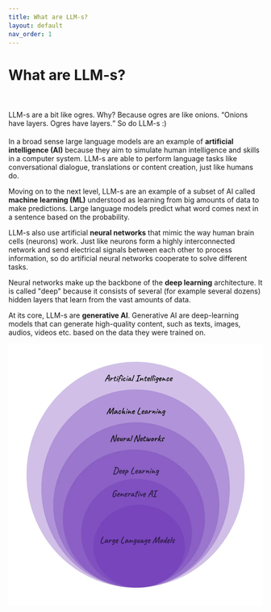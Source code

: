 ```yaml
---
title: What are LLM-s?
layout: default
nav_order: 1
---
```


# What are LLM-s?

<p style= "padding: 35px 0px 5px"> LLM-s are a bit like ogres. Why? Because ogres are like onions. <q>Onions have layers. Ogres have layers.</q> So do LLM-s :)</p>

In a broad sense large language models are an example of **artificial intelligence (AI)** because they aim to simulate human intelligence and skills in a computer system. LLM-s are able to perform language tasks like conversational dialogue, translations or content creation, just like humans do.

Moving on to the next level, LLM-s are an example of a subset of AI called **machine learning (ML)** understood as learning from big amounts of data to make predictions. Large language models predict what word comes next in a sentence based on the probability.

LLM-s also use artificial **neural networks** that mimic the way human brain cells (neurons) work. Just like neurons form a highly interconnected network and send electrical signals between each other to process information, so do artificial neural networks cooperate to solve different tasks.

Neural networks make up the backbone of the **deep learning** architecture. It is called "deep" because it consists of several (for example several dozens) hidden layers that learn from the vast amounts of data.

At its core, LLM-s are **generative AI**. Generative AI are deep-learning models that can generate high-quality content, such as texts, images, audios, videos etc. based on the data they were trained on.

 
![large language models in context](./images/LLMsInContext.webp) 
